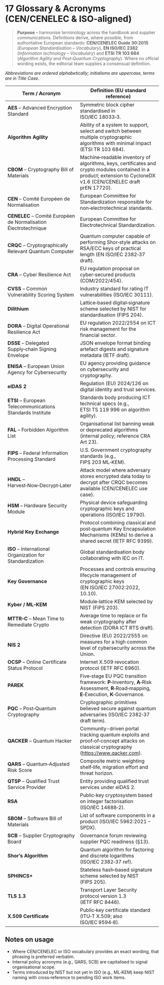 # 17  Glossary & Acronyms (CEN/CENELEC & ISO‑aligned)


> **Purpose** – harmonise terminology across the handbook and supplier communications.  Definitions derive, where possible, from authoritative European standards: **CEN/CENELEC Guide 30:2015** (*European Standardisation – Vocabulary*), **EN ISO/IEC 2382** (*Information technology – Vocabulary*) and **ETSI TR 103 684** (*Algorithm Agility and Post‑Quantum Cryptography*).  Where no official wording exists, the editorial team supplies a consensual definition.

_Abbreviations are ordered alphabetically; initialisms are uppercase, terms are in Title Case._

| Term / Acronym | Definition (EU standard reference) |
| -------------- | ----------------------------------- |
| **AES** – Advanced Encryption Standard | Symmetric block cipher standardised in ISO/IEC 18033‑3. |
| **Algorithm Agility** | Ability of a system to support, select and switch between multiple cryptographic algorithms with minimal impact (ETSI TR 103 684). |
| **CBOM** – Cryptography Bill of Materials | Machine‑readable inventory of algorithms, keys, certificates and crypto modules contained in a product; extension to CycloneDX v1.6 (CEN/CENELEC draft prEN 17720). |
| **CEN** – Comité Européen de Normalisation | European Committee for Standardization responsible for non‑electrotechnical standards. |
| **CENELEC** – Comité Européen de Normalisation Électrotechnique | European Committee for Electrotechnical Standardization. |
| **CRQC** – Cryptographically Relevant Quantum Computer | Quantum computer capable of performing Shor‑style attacks on RSA/ECC keys of practical length (EN ISO/IEC 2382‑37 draft). |
| **CRA** – Cyber Resilience Act | EU regulation proposal on cyber‑secured products (COM/2022/454). |
| **CVSS** – Common Vulnerability Scoring System | Industry standard for rating IT vulnerabilities (ISO/IEC 30111). |
| **Dilithium** | Lattice‑based digital‑signature scheme selected by NIST for standardisation (FIPS 204). |
| **DORA** – Digital Operational Resilience Act | EU regulation 2022/2554 on ICT risk management for the financial sector. |
| **DSSE** – Delegated Supply‑chain Signing Envelope | JSON envelope format binding artefact digests and signature metadata (IETF draft). |
| **ENISA** – European Union Agency for Cybersecurity | EU agency providing guidance on cybersecurity and cryptography. |
| **eIDAS 2** | Regulation (EU) 2024/126 on digital identity and trust services. |
| **ETSI** – European Telecommunications Standards Institute | Standards body producing ICT technical specs (e.g., ETSI TS 119 996 on algorithm agility). |
| **FAL** – Forbidden Algorithm List | Organisational list banning weak or deprecated algorithms (internal policy; reference CRA Art 23). |
| **FIPS** – Federal Information Processing Standard | U.S. Government cryptography standards (e.g., FIPS 203 ML‑KEM). |
| **HNDL** – Harvest‑Now‑Decrypt‑Later | Attack model where adversary stores encrypted data today to decrypt after CRQC becomes available (CEN/CENELEC use case). |
| **HSM** – Hardware Security Module | Physical device safeguarding cryptographic keys and operations (ISO/IEC 19790). |
| **Hybrid Key Exchange** | Protocol combining classical and post‑quantum Key Encapsulation Mechanisms (KEMs) to derive a shared secret (IETF RFC 9399). |
| **ISO** – International Organization for Standardization | Global standardisation body collaborating with IEC on IT. |
| **Key Governance** | Processes and controls ensuring lifecycle management of cryptographic keys (EN ISO/IEC 27002:2022, 10.10). |
| **Kyber / ML‑KEM** | Module‑lattice KEM selected by NIST (FIPS 203). |
| **MTTR‑C** – Mean Time to Remediate Crypto | Average time to replace or fix weak cryptography after detection (DORA ICT RTS draft). |
| **NIS 2** | Directive (EU) 2022/2555 on measures for a high common level of cybersecurity across the Union. |
| **OCSP** – Online Certificate Status Protocol | Internet X.509 revocation protocol (IETF RFC 6960). |
| **PAREK** | Five‑stage EU PQC transition framework: **P**‑Inventory, **A**‑Risk Assessment, **R**‑Road‑mapping, **E**‑Execution, **K**‑Governance. |
| **PQC** – Post‑Quantum Cryptography | Cryptographic primitives believed secure against quantum adversaries (ISO/IEC 2382‑37 draft term). |
| **QACKER** – Quantum Hacker | Community-driven portal tracking quantum exploits and proof‑of‑concept attacks on classical cryptography (<https://www.qacker.com>). |
| **QARS** – Quantum‑Adjusted Risk Score | Composite metric weighting shelf‑life, migration effort and threat horizon. |
| **QTSP** – Qualified Trust Service Provider | Entity providing qualified trust services under eIDAS 2. |
| **RSA** | Public‑key cryptosystem based on integer factorisation (ISO/IEC 14888‑2). |
| **SBOM** – Software Bill of Materials | List of software components in a product (ISO/IEC 5962:2021 – SPDX). |
| **SCB** – Supplier Cryptography Board | Governance forum reviewing supplier PQC readiness (§13). |
| **Shor’s Algorithm** | Quantum algorithm for factoring and discrete logarithms (ISO/IEC 2382‑37 ref). |
| **SPHINCS+** | Stateless hash‑based signature scheme selected by NIST (FIPS 205). |
| **TLS 1.3** | Transport Layer Security protocol version 1.3 (IETF RFC 8446). |
| **X.509 Certificate** | Public‑key certificate standard (ITU‑T X.509; also ISO/IEC 9594‑8). |


## Notes on usage
- Where CEN/CENELEC or ISO vocabulary provides an exact wording, that phrasing is preferred verbatim.
- Internal policy acronyms (e.g., QARS, SCB) are capitalised to signal organisational scope.
- Terms introduced by NIST but not yet in ISO (e.g., ML‑KEM) keep NIST naming with cross‑reference to pending ISO work items.
